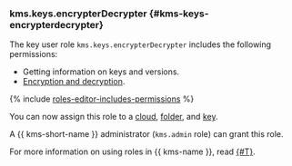 ### kms.keys.encrypterDecrypter {#kms-keys-encrypterdecrypter}

The key user role `kms.keys.encrypterDecrypter` includes the following permissions:

- Getting information on keys and versions.
- [Encryption and decryption](../kms/api-ref/SymmetricCrypto/).

{% include [roles-editor-includes-permissions](iam/roles-editor-includes-permissions.md) %}

You can now assign this role to a [cloud](../resource-manager/concepts/resources-hierarchy.md#cloud), [folder](../resource-manager/concepts/resources-hierarchy.md#folder), and [key](../kms/concepts/key).

A {{ kms-short-name }} administrator (`kms.admin` role) can grant this role.

For more information on using roles in {{ kms-name }}, read [{#T}](../kms/security/index.md).

